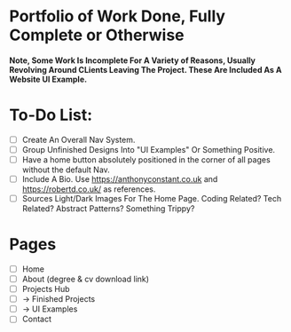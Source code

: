 # Portfolio of Work Done, Fully Complete or Otherwise

#### Note, Some Work Is Incomplete For A Variety of Reasons, Usually Revolving Around CLients Leaving The Project. These Are Included As A Website UI Example.

# To-Do List:

- [ ] Create An Overall Nav System.
- [ ] Group Unfinished Designs Into "UI Examples" Or Something Positive.
- [ ] Have a home button absolutely positioned in the corner of all pages without the default Nav.
- [ ] Include A Bio. Use https://anthonyconstant.co.uk and https://robertd.co.uk/ as references.
- [ ] Sources Light/Dark Images For The Home Page. Coding Related? Tech Related? Abstract Patterns? Something Trippy?

# Pages

- [ ] Home
- [ ] About (degree & cv download link)
- [ ] Projects Hub
- [ ] -> Finished Projects
- [ ] -> UI Examples
- [ ] Contact
